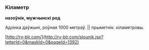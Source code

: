### Кіламетр
**назоўнік, мужчынскі род**

Адзінка даўжыні, роўная 1000 метраў. || прыметнік: кіламетровы.

<a rel="author">[http://rv-blr.com/](http://rv-blr.com/slounik.jsp?letterId=0&maskId=0&pageId=1392)</a>
